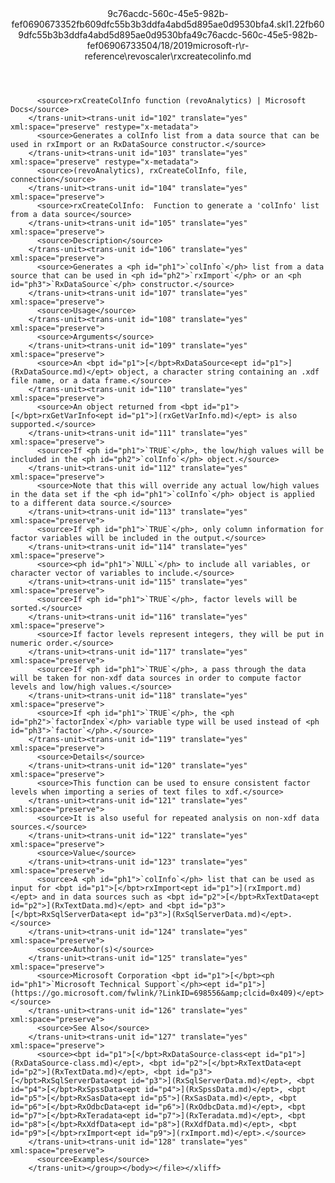 <?xml version="1.0"?><xliff version="1.2" xmlns="urn:oasis:names:tc:xliff:document:1.2" xmlns:xsi="http://www.w3.org/2001/XMLSchema-instance" xsi:schemaLocation="urn:oasis:names:tc:xliff:document:1.2 xliff-core-1.2-transitional.xsd"><file datatype="xml" original="rxcreatecolinfo.md" source-language="en-US" target-language="en-US"><header><tool tool-id="mdxliff" tool-name="mdxliff" tool-version="1.0-d1654b2" tool-company="Microsoft" /><xliffext:skl_file_name xmlns:xliffext="urn:microsoft:content:schema:xliffextensions">9c76acdc-560c-45e5-982b-fef0690673352fb609dfc55b3b3ddfa4abd5d895ae0d9530bfa4.skl</xliffext:skl_file_name><xliffext:version xmlns:xliffext="urn:microsoft:content:schema:xliffextensions">1.2</xliffext:version><xliffext:ms.openlocfilehash xmlns:xliffext="urn:microsoft:content:schema:xliffextensions">2fb609dfc55b3b3ddfa4abd5d895ae0d9530bfa4</xliffext:ms.openlocfilehash><xliffext:ms.sourcegitcommit xmlns:xliffext="urn:microsoft:content:schema:xliffextensions">9c76acdc-560c-45e5-982b-fef069067335</xliffext:ms.sourcegitcommit><xliffext:ms.lasthandoff xmlns:xliffext="urn:microsoft:content:schema:xliffextensions">04/18/2019</xliffext:ms.lasthandoff><xliffext:ms.openlocfilepath xmlns:xliffext="urn:microsoft:content:schema:xliffextensions">microsoft-r\r-reference\revoscaler\rxcreatecolinfo.md</xliffext:ms.openlocfilepath></header><body><group id="content" extype="content"><trans-unit id="101" translate="yes" xml:space="preserve" restype="x-metadata">
          <source>rxCreateColInfo function (revoAnalytics) | Microsoft Docs</source>
        </trans-unit><trans-unit id="102" translate="yes" xml:space="preserve" restype="x-metadata">
          <source>Generates a colInfo list from a data source that can be used in rxImport or an RxDataSource constructor.</source>
        </trans-unit><trans-unit id="103" translate="yes" xml:space="preserve" restype="x-metadata">
          <source>(revoAnalytics), rxCreateColInfo, file, connection</source>
        </trans-unit><trans-unit id="104" translate="yes" xml:space="preserve">
          <source>rxCreateColInfo:  Function to generate a 'colInfo' list from a data source</source>
        </trans-unit><trans-unit id="105" translate="yes" xml:space="preserve">
          <source>Description</source>
        </trans-unit><trans-unit id="106" translate="yes" xml:space="preserve">
          <source>Generates a <ph id="ph1">`colInfo`</ph> list from a data source that can be used in <ph id="ph2">`rxImport`</ph> or an <ph id="ph3">`RxDataSource`</ph> constructor.</source>
        </trans-unit><trans-unit id="107" translate="yes" xml:space="preserve">
          <source>Usage</source>
        </trans-unit><trans-unit id="108" translate="yes" xml:space="preserve">
          <source>Arguments</source>
        </trans-unit><trans-unit id="109" translate="yes" xml:space="preserve">
          <source>An <bpt id="p1">[</bpt>RxDataSource<ept id="p1">](RxDataSource.md)</ept> object, a character string containing an .xdf file name, or a data frame.</source>
        </trans-unit><trans-unit id="110" translate="yes" xml:space="preserve">
          <source>An object returned from <bpt id="p1">[</bpt>rxGetVarInfo<ept id="p1">](rxGetVarInfo.md)</ept> is also supported.</source>
        </trans-unit><trans-unit id="111" translate="yes" xml:space="preserve">
          <source>If <ph id="ph1">`TRUE`</ph>, the low/high values will be included in the <ph id="ph2">`colInfo`</ph> object.</source>
        </trans-unit><trans-unit id="112" translate="yes" xml:space="preserve">
          <source>Note that this will override any actual low/high values in the data set if the <ph id="ph1">`colInfo`</ph> object is applied to a different data source.</source>
        </trans-unit><trans-unit id="113" translate="yes" xml:space="preserve">
          <source>If <ph id="ph1">`TRUE`</ph>, only column information for factor variables will be included in the output.</source>
        </trans-unit><trans-unit id="114" translate="yes" xml:space="preserve">
          <source><ph id="ph1">`NULL`</ph> to include all variables, or character vector of variables to include.</source>
        </trans-unit><trans-unit id="115" translate="yes" xml:space="preserve">
          <source>If <ph id="ph1">`TRUE`</ph>, factor levels will be sorted.</source>
        </trans-unit><trans-unit id="116" translate="yes" xml:space="preserve">
          <source>If factor levels represent integers, they will be put in numeric order.</source>
        </trans-unit><trans-unit id="117" translate="yes" xml:space="preserve">
          <source>If <ph id="ph1">`TRUE`</ph>, a pass through the data will be taken for non-xdf data sources in order to compute factor levels and low/high values.</source>
        </trans-unit><trans-unit id="118" translate="yes" xml:space="preserve">
          <source>If <ph id="ph1">`TRUE`</ph>, the <ph id="ph2">`factorIndex`</ph> variable type will be used instead of <ph id="ph3">`factor`</ph>.</source>
        </trans-unit><trans-unit id="119" translate="yes" xml:space="preserve">
          <source>Details</source>
        </trans-unit><trans-unit id="120" translate="yes" xml:space="preserve">
          <source>This function can be used to ensure consistent factor levels when importing a series of text files to xdf.</source>
        </trans-unit><trans-unit id="121" translate="yes" xml:space="preserve">
          <source>It is also useful for repeated analysis on non-xdf data sources.</source>
        </trans-unit><trans-unit id="122" translate="yes" xml:space="preserve">
          <source>Value</source>
        </trans-unit><trans-unit id="123" translate="yes" xml:space="preserve">
          <source>A <ph id="ph1">`colInfo`</ph> list that can be used as input for <bpt id="p1">[</bpt>rxImport<ept id="p1">](rxImport.md)</ept> and in data sources such as <bpt id="p2">[</bpt>RxTextData<ept id="p2">](RxTextData.md)</ept> and <bpt id="p3">[</bpt>RxSqlServerData<ept id="p3">](RxSqlServerData.md)</ept>.</source>
        </trans-unit><trans-unit id="124" translate="yes" xml:space="preserve">
          <source>Author(s)</source>
        </trans-unit><trans-unit id="125" translate="yes" xml:space="preserve">
          <source>Microsoft Corporation <bpt id="p1">[</bpt><ph id="ph1">`Microsoft Technical Support`</ph><ept id="p1">](https://go.microsoft.com/fwlink/?LinkID=698556&amp;clcid=0x409)</ept></source>
        </trans-unit><trans-unit id="126" translate="yes" xml:space="preserve">
          <source>See Also</source>
        </trans-unit><trans-unit id="127" translate="yes" xml:space="preserve">
          <source><bpt id="p1">[</bpt>RxDataSource-class<ept id="p1">](RxDataSource-class.md)</ept>, <bpt id="p2">[</bpt>RxTextData<ept id="p2">](RxTextData.md)</ept>, <bpt id="p3">[</bpt>RxSqlServerData<ept id="p3">](RxSqlServerData.md)</ept>, <bpt id="p4">[</bpt>RxSpssData<ept id="p4">](RxSpssData.md)</ept>, <bpt id="p5">[</bpt>RxSasData<ept id="p5">](RxSasData.md)</ept>, <bpt id="p6">[</bpt>RxOdbcData<ept id="p6">](RxOdbcData.md)</ept>, <bpt id="p7">[</bpt>RxTeradata<ept id="p7">](RxTeradata.md)</ept>, <bpt id="p8">[</bpt>RxXdfData<ept id="p8">](RxXdfData.md)</ept>, <bpt id="p9">[</bpt>rxImport<ept id="p9">](rxImport.md)</ept>.</source>
        </trans-unit><trans-unit id="128" translate="yes" xml:space="preserve">
          <source>Examples</source>
        </trans-unit></group></body></file></xliff>